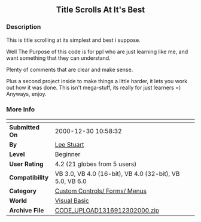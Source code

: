 ﻿<div align="center">

## Title Scrolls At It's Best


</div>

### Description

This is title scrolling at its simplest and best i suppose.

Well The Purpose of this code is for ppl who are just learning like me, and want something that they can understand.

Plenty of comments that are clear and make sense.

Plus a second project inside to make things a little harder, it lets you work out how it was done. This isn't mega-stuff, its really for just learners =) Anyways, enjoy.
 
### More Info
 


<span>             |<span>
---                |---
**Submitted On**   |2000-12-30 10:58:32
**By**             |[Lee Stuart](https://github.com/Planet-Source-Code/PSCIndex/blob/master/ByAuthor/lee-stuart.md)
**Level**          |Beginner
**User Rating**    |4.2 (21 globes from 5 users)
**Compatibility**  |VB 3\.0, VB 4\.0 \(16\-bit\), VB 4\.0 \(32\-bit\), VB 5\.0, VB 6\.0
**Category**       |[Custom Controls/ Forms/  Menus](https://github.com/Planet-Source-Code/PSCIndex/blob/master/ByCategory/custom-controls-forms-menus__1-4.md)
**World**          |[Visual Basic](https://github.com/Planet-Source-Code/PSCIndex/blob/master/ByWorld/visual-basic.md)
**Archive File**   |[CODE\_UPLOAD1316912302000\.zip](https://github.com/Planet-Source-Code/lee-stuart-title-scrolls-at-it-s-best__1-13949/archive/master.zip)








